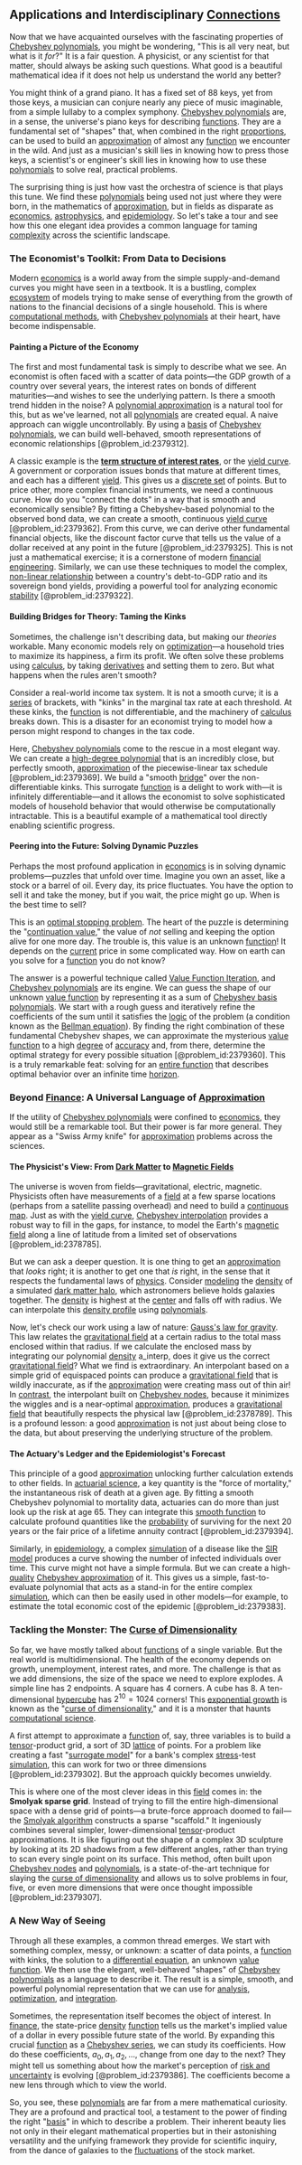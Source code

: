 ## Applications and Interdisciplinary [Connections](@article_id:193345)

Now that we have acquainted ourselves with the fascinating properties of [Chebyshev polynomials](@article_id:144580), you might be wondering, "This is all very neat, but what is it *for*?" It is a fair question. A physicist, or any scientist for that matter, should always be asking such questions. What good is a beautiful mathematical idea if it does not help us understand the world any better?

You might think of a grand piano. It has a fixed set of 88 keys, yet from those keys, a musician can conjure nearly any piece of music imaginable, from a simple lullaby to a complex symphony. [Chebyshev polynomials](@article_id:144580) are, in a sense, the universe's piano keys for describing [functions](@article_id:153927). They are a fundamental set of "shapes" that, when combined in the right [proportions](@article_id:260627), can be used to build an [approximation](@article_id:165874) of almost any [function](@article_id:141001) we encounter in the wild. And just as a musician's skill lies in knowing how to press those keys, a scientist's or engineer's skill lies in knowing how to use these [polynomials](@article_id:274943) to solve real, practical problems.

The surprising thing is just how vast the orchestra of science is that plays this tune. We find these [polynomials](@article_id:274943) being used not just where they were born, in the mathematics of [approximation](@article_id:165874), but in fields as disparate as [economics](@article_id:271560), [astrophysics](@article_id:137611), and [epidemiology](@article_id:140915). So let's take a tour and see how this one elegant idea provides a common language for taming [complexity](@article_id:265609) across the scientific landscape.

### The Economist's Toolkit: From Data to Decisions

Modern [economics](@article_id:271560) is a world away from the simple supply-and-demand curves you might have seen in a textbook. It is a bustling, complex [ecosystem](@article_id:135973) of models trying to make sense of everything from the growth of nations to the financial decisions of a single household. This is where [computational methods](@article_id:165645), with [Chebyshev polynomials](@article_id:144580) at their heart, have become indispensable.

#### Painting a Picture of the Economy

The first and most fundamental task is simply to describe what we see. An economist is often faced with a scatter of data points—the GDP growth of a country over several years, the interest rates on bonds of different maturities—and wishes to see the underlying pattern. Is there a smooth trend hidden in the noise? A [polynomial approximation](@article_id:136897) is a natural tool for this, but as we've learned, not all [polynomials](@article_id:274943) are created equal. A naive approach can wiggle uncontrollably. By using a [basis](@article_id:155813) of [Chebyshev polynomials](@article_id:144580), we can build well-behaved, smooth representations of economic relationships [@problem_id:2379312].

A classic example is the **[term structure of interest rates](@article_id:136888)**, or the [yield curve](@article_id:140159). A government or corporation issues bonds that mature at different times, and each has a different [yield](@article_id:197199). This gives us a [discrete set](@article_id:145529) of points. But to price other, more complex financial instruments, we need a continuous curve. How do you "connect the dots" in a way that is smooth and economically sensible? By fitting a Chebyshev-based polynomial to the observed bond data, we can create a smooth, continuous [yield curve](@article_id:140159) [@problem_id:2379362]. From this curve, we can derive other fundamental financial objects, like the discount factor curve that tells us the value of a dollar received at any point in the future [@problem_id:2379325]. This is not just a mathematical exercise; it is a cornerstone of modern [financial engineering](@article_id:136449). Similarly, we can use these techniques to model the complex, [non-linear relationship](@article_id:164785) between a country's debt-to-GDP ratio and its sovereign bond yields, providing a powerful tool for analyzing economic [stability](@article_id:142499) [@problem_id:2379322].

#### Building Bridges for Theory: Taming the Kinks

Sometimes, the challenge isn't describing data, but making our *theories* workable. Many economic models rely on [optimization](@article_id:139309)—a household tries to maximize its happiness, a firm its profit. We often solve these problems using [calculus](@article_id:145546), by taking [derivatives](@article_id:165970) and setting them to zero. But what happens when the rules aren't smooth?

Consider a real-world income tax system. It is not a smooth curve; it is a [series](@article_id:260342) of brackets, with "kinks" in the marginal tax rate at each threshold. At these kinks, the [function](@article_id:141001) is not differentiable, and the machinery of [calculus](@article_id:145546) breaks down. This is a disaster for an economist trying to model how a person might respond to changes in the tax code.

Here, [Chebyshev polynomials](@article_id:144580) come to the rescue in a most elegant way. We can create a [high-degree polynomial](@article_id:143734) that is an incredibly close, but perfectly smooth, [approximation](@article_id:165874) of the piecewise-linear tax schedule [@problem_id:2379369]. We build a "smooth [bridge](@article_id:264840)" over the non-differentiable kinks. This surrogate [function](@article_id:141001) is a delight to work with—it is infinitely differentiable—and it allows the economist to solve sophisticated models of household behavior that would otherwise be computationally intractable. This is a beautiful example of a mathematical tool directly enabling scientific progress.

#### Peering into the Future: Solving Dynamic Puzzles

Perhaps the most profound application in [economics](@article_id:271560) is in solving dynamic problems—puzzles that unfold over time. Imagine you own an asset, like a stock or a barrel of oil. Every day, its price fluctuates. You have the option to sell it and take the money, but if you wait, the price might go up. When is the best time to sell?

This is an [optimal stopping problem](@article_id:146732). The heart of the puzzle is determining the "[continuation value](@article_id:140275)," the value of *not* selling and keeping the option alive for one more day. The trouble is, this value is an unknown [function](@article_id:141001)! It depends on the [current](@article_id:270029) price in some complicated way. How on earth can you solve for a [function](@article_id:141001) you do not know?

The answer is a powerful technique called [Value Function Iteration](@article_id:140427), and [Chebyshev polynomials](@article_id:144580) are its engine. We can guess the shape of our unknown [value function](@article_id:144256) by representing it as a sum of [Chebyshev basis](@article_id:164088) [polynomials](@article_id:274943). We start with a rough guess and iteratively refine the coefficients of the sum until it satisfies the [logic](@article_id:266330) of the problem (a condition known as the [Bellman equation](@article_id:138150)). By finding the right combination of these fundamental Chebyshev shapes, we can approximate the mysterious [value function](@article_id:144256) to a high [degree](@article_id:269934) of [accuracy](@article_id:170398) and, from there, determine the optimal strategy for every possible situation [@problem_id:2379360]. This is a truly remarkable feat: solving for an [entire function](@article_id:178275) that describes optimal behavior over an infinite time [horizon](@article_id:192169).

### Beyond [Finance](@article_id:144433): A Universal Language of [Approximation](@article_id:165874)

If the utility of [Chebyshev polynomials](@article_id:144580) were confined to [economics](@article_id:271560), they would still be a remarkable tool. But their power is far more general. They appear as a "Swiss Army knife" for [approximation](@article_id:165874) problems across the sciences.

#### The Physicist's View: From [Dark Matter](@article_id:155507) to [Magnetic Fields](@article_id:271967)

The universe is woven from fields—gravitational, electric, magnetic. Physicists often have measurements of a [field](@article_id:151652) at a few sparse locations (perhaps from a satellite passing overhead) and need to build a [continuous map](@article_id:153278). Just as with the [yield curve](@article_id:140159), [Chebyshev interpolation](@article_id:140512) provides a robust way to fill in the gaps, for instance, to model the Earth's [magnetic field](@article_id:152802) along a line of latitude from a limited set of observations [@problem_id:2378785].

But we can ask a deeper question. It is one thing to get an [approximation](@article_id:165874) that *looks* right; it is another to get one that *is* right, in the sense that it respects the fundamental laws of [physics](@article_id:144980). Consider [modeling](@article_id:268079) the [density](@article_id:140340) of a simulated [dark matter halo](@article_id:157190), which astronomers believe holds galaxies together. The [density](@article_id:140340) is highest at the [center](@article_id:265330) and falls off with radius. We can interpolate this [density profile](@article_id:193648) using [polynomials](@article_id:274943).

Now, let's check our work using a law of nature: [Gauss's law for gravity](@article_id:268327). This law relates the [gravitational field](@article_id:168931) at a certain radius to the total mass enclosed within that radius. If we calculate the enclosed mass by integrating our polynomial [density](@article_id:140340) a_interp, does it give us the correct [gravitational field](@article_id:168931)? What we find is extraordinary. An interpolant based on a simple grid of equispaced points can produce a [gravitational field](@article_id:168931) that is wildly inaccurate, as if the [approximation](@article_id:165874) were creating mass out of thin air! In [contrast](@article_id:174771), the interpolant built on [Chebyshev nodes](@article_id:145126), because it minimizes the wiggles and is a near-optimal [approximation](@article_id:165874), produces a [gravitational field](@article_id:168931) that beautifully respects the physical law [@problem_id:2378789]. This is a profound lesson: a good [approximation](@article_id:165874) is not just about being close to the data, but about preserving the underlying structure of the problem.

#### The Actuary's Ledger and the Epidemiologist's Forecast

This principle of a good [approximation](@article_id:165874) unlocking further calculation extends to other fields. In [actuarial science](@article_id:274534), a key quantity is the "force of mortality," the instantaneous risk of death at a given age. By fitting a smooth Chebyshev polynomial to mortality data, actuaries can do more than just look up the risk at age 65. They can integrate this [smooth function](@article_id:157543) to calculate profound quantities like the [probability](@article_id:263106) of surviving for the next 20 years or the fair price of a lifetime annuity contract [@problem_id:2379394].

Similarly, in [epidemiology](@article_id:140915), a complex [simulation](@article_id:140361) of a disease like the [SIR model](@article_id:266771) produces a curve showing the number of infected individuals over time. This curve might not have a simple formula. But we can create a high-[quality](@article_id:138232) [Chebyshev approximation](@article_id:195373) of it. This gives us a simple, fast-to-evaluate polynomial that acts as a stand-in for the entire complex [simulation](@article_id:140361), which can then be easily used in other models—for example, to estimate the total economic cost of the epidemic [@problem_id:2379383].

### Tackling the Monster: The [Curse of Dimensionality](@article_id:143426)

So far, we have mostly talked about [functions](@article_id:153927) of a single variable. But the real world is multidimensional. The health of the economy depends on growth, unemployment, interest rates, and more. The challenge is that as we add dimensions, the size of the space we need to explore explodes. A simple line has 2 endpoints. A square has 4 corners. A cube has 8. A ten-dimensional [hypercube](@article_id:273419) has $2^{10}=1024$ corners! This [exponential growth](@article_id:141375) is known as the "[curse of dimensionality](@article_id:143426)," and it is a monster that haunts [computational science](@article_id:150036).

A first attempt to approximate a [function](@article_id:141001) of, say, three variables is to build a [tensor](@article_id:160706)-product grid, a sort of 3D [lattice](@article_id:152076) of points. For a problem like creating a fast "[surrogate model](@article_id:145882)" for a bank's complex [stress](@article_id:161554)-test [simulation](@article_id:140361), this can work for two or three dimensions [@problem_id:2379302]. But the approach quickly becomes unwieldy.

This is where one of the most clever ideas in this [field](@article_id:151652) comes in: the **Smolyak sparse grid**. Instead of trying to fill the entire high-dimensional space with a dense grid of points—a brute-force approach doomed to fail—the [Smolyak algorithm](@article_id:139330) constructs a sparse "scaffold." It ingeniously combines several simpler, lower-dimensional [tensor](@article_id:160706)-product approximations. It is like figuring out the shape of a complex 3D sculpture by looking at its 2D shadows from a few different angles, rather than trying to scan every single point on its surface. This method, often built upon [Chebyshev nodes](@article_id:145126) and [polynomials](@article_id:274943), is a state-of-the-art technique for slaying the [curse of dimensionality](@article_id:143426) and allows us to solve problems in four, five, or even more dimensions that were once thought impossible [@problem_id:2379307].

### A New Way of Seeing

Through all these examples, a common thread emerges. We start with something complex, messy, or unknown: a scatter of data points, a [function](@article_id:141001) with kinks, the solution to a [differential equation](@article_id:263690), an unknown [value function](@article_id:144256). We then use the elegant, well-behaved "shapes" of [Chebyshev polynomials](@article_id:144580) as a language to describe it. The result is a simple, smooth, and powerful polynomial representation that we can use for [analysis](@article_id:157812), [optimization](@article_id:139309), and [integration](@article_id:158448).

Sometimes, the representation itself becomes the object of interest. In [finance](@article_id:144433), the state-price [density](@article_id:140340) [function](@article_id:141001) tells us the market's implied value of a dollar in every possible future state of the world. By expanding this crucial [function](@article_id:141001) as a [Chebyshev series](@article_id:173949), we can study its coefficients. How do these coefficients, $a_0, a_1, a_2, \dots$, change from one day to the next? They might tell us something about how the market's perception of [risk and uncertainty](@article_id:260990) is evolving [@problem_id:2379386]. The coefficients become a new lens through which to view the world.

So, you see, these [polynomials](@article_id:274943) are far from a mere mathematical curiosity. They are a profound and practical tool, a testament to the power of finding the right "[basis](@article_id:155813)" in which to describe a problem. Their inherent beauty lies not only in their elegant mathematical properties but in their astonishing versatility and the unifying framework they provide for scientific inquiry, from the dance of galaxies to the [fluctuations](@article_id:150006) of the stock market.